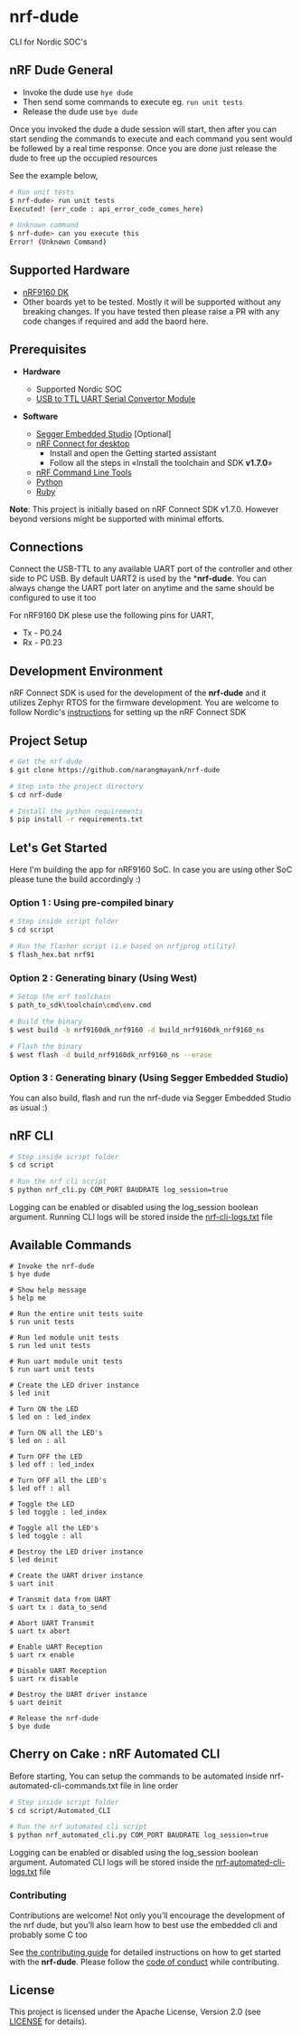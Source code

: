 # nrf-dude

CLI for Nordic SOC's

## nRF Dude General

- Invoke the dude use `hye dude`
- Then send some commands to execute eg. `run unit tests`
- Release the dude use `bye dude`

Once you invoked the dude a dude session will start, then after you can start sending the commands to execute and each command you sent would be follewed by a real time response. Once you are done just release the dude to free up the occupied resources

See the example below,

```bash
# Run unit tests
$ nrf-dude> run unit tests
Executed! (err_code : api_error_code_comes_here)

# Unknown command
$ nrf-dude> can you execute this
Error! (Unknown Command)
```

## Supported Hardware

- [nRF9160 DK](https://www.nordicsemi.com/Products/Development-hardware/nrf9160-dk) 
- Other boards yet to be tested. Mostly it will be supported without any breaking changes. If you have tested then please raise a PR with any code changes if required and add the baord here.

## Prerequisites

* **Hardware**
    * Supported Nordic SOC
    * [USB to TTL UART Serial Convertor Module](https://www.electronicscomp.com/cp2102-usb-to-ttl-serial-converter-module?gclid=Cj0KCQjwmPSSBhCNARIsAH3cYgZYxKicZp3K4ffDAOhflVfdwYnVYaJ4WPLYOvm-uyRn7_Nrcr6eSiAaAn-jEALw_wcB)

* **Software**
    * [Segger Embedded Studio](https://www.segger.com/downloads/embedded-studio/) [Optional]
    * [nRF Connect for desktop](https://www.nordicsemi.com/Software-and-tools/Development-Tools/nRF-Connect-for-desktop)
        * Install and open the Getting started assistant
        * Follow all the steps in «Install the toolchain and SDK **v1.7.0**»
    * [nRF Command Line Tools](https://www.nordicsemi.com/Software-and-tools/Development-Tools/nRF-Command-Line-Tools)
    * [Python](https://www.python.org/downloads/)
    * [Ruby](https://rubyinstaller.org/downloads/)

**Note**: This project is initially based on nRF Connect SDK v1.7.0. However beyond versions might be supported with minimal efforts.

## Connections

Connect the USB-TTL to any available UART port of the controller and other side to PC USB. By default UART2 is used by the ***nrf-dude**. You can always change the UART port later on anytime and the same should be configured to use it too

For nRF9160 DK plese use the following pins for UART,
- Tx - P0.24
- Rx - P0.23


## Development Environment

nRF Connect SDK is used for the development of the **nrf-dude** and it utilizes Zephyr RTOS for the firmware development. You are welcome to follow Nordic's [instructions](https://www.nordicsemi.com/Products/Development-software/nrf-connect-sdk) for setting up the nRF Connect SDK

## Project Setup 

```bash
# Get the nrf-dude
$ git clone https://github.com/narangmayank/nrf-dude

# Step into the project directory
$ cd nrf-dude

# Install the python requirements
$ pip install -r requirements.txt
```

## Let's Get Started

Here I'm building the app for nRF9160 SoC. In case you are using other SoC please tune the build accordingly :)

### Option 1 : Using pre-compiled binary

```bash
# Step inside script folder
$ cd script

# Run the flasher script (i.e based on nrfjprog utility)
$ flash_hex.bat nrf91
```

### Option 2 : Generating binary (Using West)

```bash
# Setup the nrf toolchain
$ path_to_sdk\toolchain\cmd\env.cmd

# Build the binary
$ west build -b nrf9160dk_nrf9160 -d build_nrf9160dk_nrf9160_ns

# Flash the binary
$ west flash -d build_nrf9160dk_nrf9160_ns --erase
```

### Option 3 : Generating binary (Using Segger Embedded Studio)

You can also build, flash and run the nrf-dude via Segger Embedded Studio as usual :)

## nRF CLI 

```bash
# Step inside script folder
$ cd script

# Run the nrf cli script
$ python nrf_cli.py COM_PORT BAUDRATE log_session=true
```

Logging can be enabled or disabled using the log_session boolean argument. Running CLI logs will be stored inside the [nrf-cli-logs.txt](script/nrf-cli-logs.txt) file

## Available Commands

```
# Invoke the nrf-dude
$ hye dude

# Show help message
$ help me

# Run the entire unit tests suite
$ run unit tests

# Run led module unit tests
$ run led unit tests

# Run uart module unit tests
$ run uart unit tests

# Create the LED driver instance
$ led init

# Turn ON the LED
$ led on : led_index

# Turn ON all the LED's
$ led on : all

# Turn OFF the LED
$ led off : led_index

# Turn OFF all the LED's
$ led off : all

# Toggle the LED
$ led toggle : led_index

# Toggle all the LED's
$ led toggle : all

# Destroy the LED driver instance
$ led deinit

# Create the UART driver instance
$ uart init

# Transmit data from UART
$ uart tx : data_to_send

# Abort UART Transmit
$ uart tx abort

# Enable UART Reception
$ uart rx enable

# Disable UART Reception
$ uart rx disable

# Destroy the UART driver instance
$ uart deinit

# Release the nrf-dude
$ bye dude

```

## Cherry on Cake : nRF Automated CLI

Before starting, You can setup the commands to be automated inside nrf-automated-cli-commands.txt file in line order

```bash
# Step inside script folder
$ cd script/Automated_CLI

# Run the nrf automated cli script
$ python nrf_automated_cli.py COM_PORT BAUDRATE log_session=true
```

Logging can be enabled or disabled using the log_session boolean argument. Automated CLI logs will be stored inside the [nrf-automated-cli-logs.txt](script/Automated_CLI/nrf-automated-cli-logs.txt) file

### Contributing

Contributions are welcome!  Not only you’ll encourage the development of the nrf dude, but you’ll also learn how to best use the embedded cli and probably some C too

See [the contributing guide](CONTRIBUTING.md) for detailed instructions on how to get started with the **nrf-dude**. Please follow the [code of conduct](CODE_OF_CONDUCT.md) while contributing.

## License

This project is licensed under the Apache License, Version 2.0 (see [LICENSE](LICENSE) for details).
